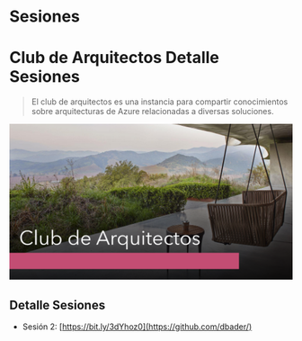 # Sesiones
# Club de Arquitectos Detalle Sesiones
> El club de arquitectos es una instancia para compartir conocimientos sobre arquitecturas de Azure relacionadas a diversas soluciones.

![Portada Club de Arquitectos](https://github.com/architects-club-azure-scl/Sesiones/blob/master/portada-ca.PNG)

## Detalle Sesiones
* Sesión 2:
[https://bit.ly/3dYhoz0](https://github.com/dbader/)


[npm-image]: https://img.shields.io/npm/v/datadog-metrics.svg?style=flat-square
[npm-url]: https://npmjs.org/package/datadog-metrics
[npm-downloads]: https://img.shields.io/npm/dm/datadog-metrics.svg?style=flat-square
[travis-image]: https://img.shields.io/travis/dbader/node-datadog-metrics/master.svg?style=flat-square
[travis-url]: https://travis-ci.org/dbader/node-datadog-metrics
